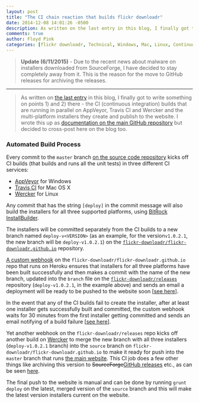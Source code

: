 ```yaml
---
layout: post
title: "The CI chain reaction that builds flickr downloadr"
date: 2014-12-08 14:01:26 -0500
description: As written on the last entry in this blog, I finally got to write something on points 1) and 2) there - the CI (continuous integration) builds that are running in parallel on AppVeyor, Travis CI and Wercker and the multi-platform installers they create and publish to the website. I wrote this up as documentation on the main GitHub repository but decided to cross-post here on the blog too.
comments: true
author: Floyd Pink
categories: [flickr downloadr, Technical, Windows, Mac, Linux, Continuous Integration, Travis CI, AppVeyor, Wercker]
---
```


>**Update (6/11/2015)** - Due to the recent news about malware on installers downloaded from SourceForge, I have decided to stay completely away from it. This is the reason for the move to GitHub releases for archiving the releases.
__________________

> As written on [the last entry](/blog/2014/06/12/batch-download-flickr-photos-from-windows-mac-or-linux/) in this blog, I finally got to write something on points 1) and 2) there - the CI (continuous integration) builds that are running in parallel on AppVeyor, Travis CI and Wercker and the multi-platform installers they create and publish to the website. I wrote this up as [documentation on the main GitHub repository](https://github.com/flickr-downloadr/flickr-downloadr-gtk/blob/bba17e54cdca04e07eb3422d07cc82888bdbb986/continuous-integration.md) but decided to cross-post here on the blog too.

### Automated Build Process

Every commit to the `master` branch [on the source code repository](https://github.com/flickr-downloadr/flickr-downloadr-gtk/) kicks off CI builds (that builds and runs all the unit tests) in three different CI services:

 - [AppVeyor](https://ci.appveyor.com/project/floydpink/flickr-downloadr-gtk) for Windows
 - [Travis CI](https://travis-ci.org/flickr-downloadr/flickr-downloadr-gtk) for Mac OS X
 - [Wercker](https://app.wercker.com/project/bykey/065aabc1580cec6d31a2daeef61548b0) for Linux

Any commit that has the string `[deploy]` in the commit message will also build the installers for all three supported platforms, using [BitRock InstallBuilder](http://installbuilder.bitrock.com/).

The installers will be committed separately from the CI builds to a new branch named `deploy-v<VERSION>` (as an example, for the version`v1.0.2.1`, the new branch will be `deploy-v1.0.2.1`) on the [`flickr-downloadr/flickr-downloadr.github.io`](https://github.com/flickr-downloadr/flickr-downloadr.github.io) repository.

[A custom webhook](https://github.com/flickr-downloadr/github-webhook) on the `flickr-downloadr/flickr-downloadr.github.io` repo that runs on Heroku ensures that installers for all three platforms have been built successfully and then makes a commit with the name of the new branch, updated into the `branch` file on the [`flickr-downloadr/releases`](https://github.com/flickr-downloadr/releases) repository (`deploy-v1.0.2.1`, in the example above) and sends an email a deployment will be ready to be pushed to the website soon [[see here](https://github.com/flickr-downloadr/github-webhook/blob/c88f106965878d62992db286fcdbca02385def1a/deploy/index.js#L59)].

In the event that any of the CI builds fail to create the installer, after at least one installer gets successfully built and committed, the custom webhook waits for 30 minutes from the first installer getting committed and sends an email notifying of a build failure [[see here](https://github.com/flickr-downloadr/github-webhook/blob/c88f106965878d62992db286fcdbca02385def1a/helpers/index.js#L68)].

Yet another webhook on the `flickr-downloadr/releases` repo kicks off another build on [Wercker](https://app.wercker.com/project/bykey/d981bd85d611e5bb2082c94959272851) to merge the new branch with all three installers (`deploy-v1.0.2.1` branch) into the `source` branch on `flickr-downloadr/flickr-downloadr.github.io` to make it ready for push into the `master` branch that runs [the main website](http://flickrdownloadr.com). This CI job does a few other things like archiving this version to <del>SourceForge</del>[GitHub releases](https://github.com/flickr-downloadr/flickr-downloadr-gtk/releases) etc., as can be seen [here](https://github.com/flickr-downloadr/releases/blob/master/wercker.yml).

The final push to the website is manual and can be done by running `grunt deploy` on the latest, merged version of the `source` branch and this will make the latest version installers current on the website.
